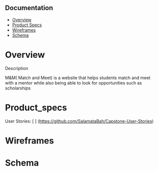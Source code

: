 ## Documentation

* [Overview](#Overview)
* [Product Specs](#Product_specs)
* [Wireframes](#Wireframes)
* [Schema](#Schema)
	
# Overview
Description 

M&M( Match and Meet) is a website that helps students match and meet with a mentor while also being able to look for opportunities such as scholarships


# Product_specs

User Stories: [ ] (https://github.com/SalamataBah/Capstone-User-Stories)




# Wireframes




# Schema


